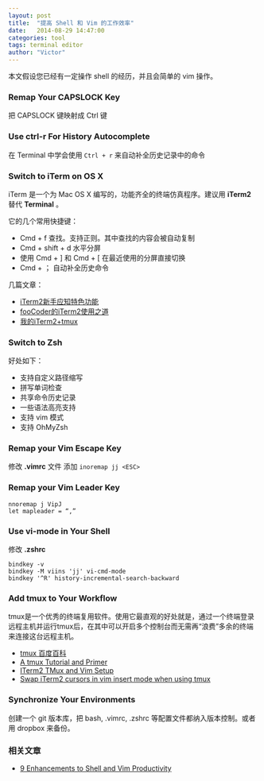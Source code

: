 ```yaml
---
layout: post
title:  "提高 Shell 和 Vim 的工作效率"
date:   2014-08-29 14:47:00
categories: tool
tags: terminal editor
author: "Victor"
---
```


本文假设您已经有一定操作 shell 的经历，并且会简单的 vim 操作。

### Remap Your CAPSLOCK Key

把 CAPSLOCK 键映射成 Ctrl 键

### Use ctrl-r For History Autocomplete

在 Terminal 中学会使用 ```Ctrl + r``` 来自动补全历史记录中的命令

### Switch to iTerm on OS X

iTerm 是一个为 Mac OS X 编写的，功能齐全的终端仿真程序。建议用 **iTerm2** 替代 **Terminal** 。

它的几个常用快捷键：

* Cmd + f 查找。支持正则。其中查找的内容会被自动复制
* Cmd + shift + d 水平分屏
* 使用 Cmd + ] 和 Cmd + [ 在最近使用的分屏直接切换
* Cmd + ； 自动补全历史命令

几篇文章：

* [iTerm2新手应知特色功能](http://www.yangzhiping.com/tech/iterm2.html)
* [fooCoder的iTerm2使用之道](http://www.macx.cn/thread-2098800-1-1.html)
* [我的iTerm2+tmux](http://www.7lemon.net/Tools/2012/09/16/iterm2tmux/)

### Switch to Zsh

好处如下：

* 支持自定义路径缩写
* 拼写单词检查
* 共享命令历史记录
* 一些语法高亮支持
* 支持 vim 模式
* 支持 OhMyZsh


### Remap your Vim Escape Key

修改 **.vimrc** 文件 添加 ```inoremap jj <ESC>```

### Remap your Vim Leader Key

```
nnoremap j VipJ
let mapleader = “,”
```
### Use vi-mode in Your Shell

修改 **.zshrc**

```
bindkey -v
bindkey -M viins 'jj' vi-cmd-mode
bindkey '^R' history-incremental-search-backward
```

### Add tmux to Your Workflow

tmux是一个优秀的终端复用软件。使用它最直观的好处就是，通过一个终端登录远程主机并运行tmux后，在其中可以开启多个控制台而无需再“浪费”多余的终端来连接这台远程主机。

* [tmux 百度百科](http://baike.baidu.com/view/9065064.htm)
* [A tmux Tutorial and Primer](http://www.danielmiessler.com/study/tmux/)
* [ITerm2 TMux and Vim Setup](http://candland.net/2011/11/08/iterm2-tmux-and-vim-setup/)
* [Swap iTerm2 cursors in vim insert mode when using tmux](https://gist.github.com/andyfowler/1195581)

### Synchronize Your Environments

创建一个 git 版本库，把 bash, .vimrc, .zshrc 等配置文件都纳入版本控制。或者用 dropbox 来备份。


### 相关文章

* [9 Enhancements to Shell and Vim Productivity](http://www.danielmiessler.com/blog/enhancements-to-shell-and-vim-productivity)
